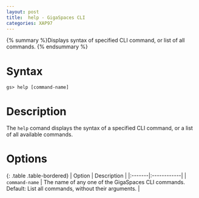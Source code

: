 ```yaml
---
layout: post
title:  help - GigaSpaces CLI
categories: XAP97
---
```


{% summary %}Displays syntax of specified CLI command, or list of all commands. {% endsummary %}

# Syntax

    gs> help [command-name]

# Description

The `help` comand displays the syntax of a specified CLI command, or a list of all available commands.

# Options

{: .table .table-bordered}
| Option | Description |
|:-------|:------------|
| `command-name` | The name of any one of the GigaSpaces CLI commands. Default: List all commands, without their arguments. |
